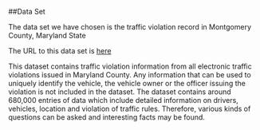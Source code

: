 ##Data Set

The data set we have chosen is the traffic violation record in Montgomery County, Maryland State

The URL to this data set is [here](https://db.tt/KoDN99dX)

This dataset contains traffic violation information from all electronic traffic violations issued in Maryland County. Any information that can be used to uniquely identify the vehicle, the vehicle owner or the officer issuing the violation is not included in the dataset. The dataset contains around 680,000 entries of data which include detailed information on drivers, vehicles, location and violation of traffic rules. Therefore, various kinds of questions can be asked and interesting facts may be found.
